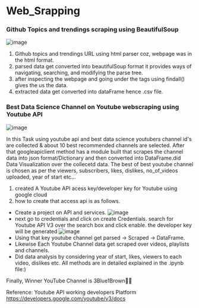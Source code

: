 # Web_Srapping



### Github Topics and trendings scraping using BeautifulSoup

![image](https://user-images.githubusercontent.com/73512374/179812663-83e176fd-6174-4eac-9fa0-b648bbded4d4.png)


1. Github topics and trendings URL using html parser coz, webpage was in the html format.
2. parsed data get converted into beautifulSoup format it provides ways of navigating, searching, and modifying the parse tree.
3. after inspecting the webpage and going under the tags using findall() gives the us the data.
4. extracted data get converted into dataFrame hence .csv file.

### Best Data Science Channel on Youtube webscraping using Youtube API

![image](https://user-images.githubusercontent.com/73512374/179812470-387b579b-d9cb-43c3-ab25-f2379c4859fa.png)


In this Task using youtube api and best data science youtubers channel id's are collected & about 10 best recommended channels are selected. After that googleapiclient method has a module built that scrapes the channel data into json format/Dictionary and then converted into DataFrame.did Data Visualization over the collecetd data.
The best of best youtube channel is chosen as per the viewers, subscribers, likes, dislikes, no_of_videos uploaded, year of start etc...

1. created A Youtube API acess key/developer key for Youtube using google cloud
2. how to create that access api is as follows.
* Create a project on API and services.
![image](https://user-images.githubusercontent.com/73512374/179802244-c7d34076-92fd-4c2c-8171-93418629f153.png)
* next go to credentials and click on create Credentials. search for Youtube API V3 over the search box and click enable. the developer key will be generated
![image](https://user-images.githubusercontent.com/73512374/179803617-12de0760-9c44-4ccd-ad29-6bf9b8bb9dea.png)
* Using that key youtube channel get parsed -> Scraped -> DataFrame.
* Likewise Each Youtube Channel data get scraped over videos, playlists and channels.
* Did data analysis by considering year of start, likes, viewers to each video, dislikes etc.
All methods are in detailed explained in the .ipynb file:)

Finally, Winner YouTube Channel is 3Blue1Brown🎉🎉

Reference: Youtube API working developers Platform https://developers.google.com/youtube/v3/docs 
